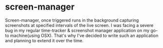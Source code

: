 # screen-manager
Screen-manager, once triggered runs in the background capturing screenshots at specified intervals of the live screen. I was facing
a severe bug in my regular time-tracker & screenshot manager application on my go-to machine(using OSX). That's why I've decided to
write such an application and planning to extend it over the time.
